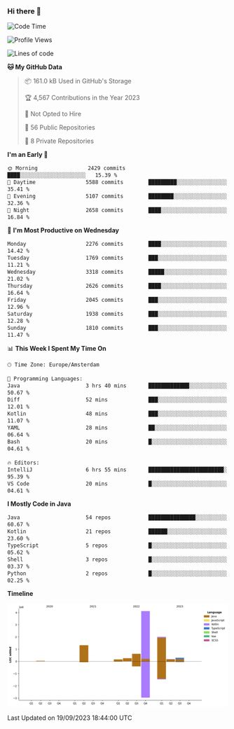 ### Hi there 👋


<!--START_SECTION:waka-->
![Code Time](http://img.shields.io/badge/Code%20Time-3%2C569%20hrs%2026%20mins-blue)

![Profile Views](http://img.shields.io/badge/Profile%20Views-2-blue)

![Lines of code](https://img.shields.io/badge/From%20Hello%20World%20I%27ve%20Written-8.9%20million%20lines%20of%20code-blue)

**🐱 My GitHub Data** 

> 📦 161.0 kB Used in GitHub's Storage 
 > 
> 🏆 4,567 Contributions in the Year 2023
 > 
> 🚫 Not Opted to Hire
 > 
> 📜 56 Public Repositories 
 > 
> 🔑 8 Private Repositories 
 > 
**I'm an Early 🐤** 

```text
🌞 Morning                2429 commits        ████░░░░░░░░░░░░░░░░░░░░░   15.39 % 
🌆 Daytime                5588 commits        █████████░░░░░░░░░░░░░░░░   35.41 % 
🌃 Evening                5107 commits        ████████░░░░░░░░░░░░░░░░░   32.36 % 
🌙 Night                  2658 commits        ████░░░░░░░░░░░░░░░░░░░░░   16.84 % 
```
📅 **I'm Most Productive on Wednesday** 

```text
Monday                   2276 commits        ████░░░░░░░░░░░░░░░░░░░░░   14.42 % 
Tuesday                  1769 commits        ███░░░░░░░░░░░░░░░░░░░░░░   11.21 % 
Wednesday                3318 commits        █████░░░░░░░░░░░░░░░░░░░░   21.02 % 
Thursday                 2626 commits        ████░░░░░░░░░░░░░░░░░░░░░   16.64 % 
Friday                   2045 commits        ███░░░░░░░░░░░░░░░░░░░░░░   12.96 % 
Saturday                 1938 commits        ███░░░░░░░░░░░░░░░░░░░░░░   12.28 % 
Sunday                   1810 commits        ███░░░░░░░░░░░░░░░░░░░░░░   11.47 % 
```


📊 **This Week I Spent My Time On** 

```text
🕑︎ Time Zone: Europe/Amsterdam

💬 Programming Languages: 
Java                     3 hrs 40 mins       █████████████░░░░░░░░░░░░   50.67 % 
Diff                     52 mins             ███░░░░░░░░░░░░░░░░░░░░░░   12.01 % 
Kotlin                   48 mins             ███░░░░░░░░░░░░░░░░░░░░░░   11.07 % 
YAML                     28 mins             ██░░░░░░░░░░░░░░░░░░░░░░░   06.64 % 
Bash                     20 mins             █░░░░░░░░░░░░░░░░░░░░░░░░   04.61 % 

🔥 Editors: 
IntelliJ                 6 hrs 55 mins       ████████████████████████░   95.39 % 
VS Code                  20 mins             █░░░░░░░░░░░░░░░░░░░░░░░░   04.61 % 
```

**I Mostly Code in Java** 

```text
Java                     54 repos            ███████████████░░░░░░░░░░   60.67 % 
Kotlin                   21 repos            ██████░░░░░░░░░░░░░░░░░░░   23.60 % 
TypeScript               5 repos             █░░░░░░░░░░░░░░░░░░░░░░░░   05.62 % 
Shell                    3 repos             █░░░░░░░░░░░░░░░░░░░░░░░░   03.37 % 
Python                   2 repos             █░░░░░░░░░░░░░░░░░░░░░░░░   02.25 % 
```



**Timeline**

![Lines of Code chart](https://raw.githubusercontent.com/powercasgamer/powercasgamer/master/assets/bar_graph.png)


 Last Updated on 19/09/2023 18:44:00 UTC
<!--END_SECTION:waka-->
